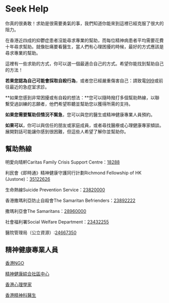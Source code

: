 # Seek Help

你真的很勇敢！求助是很需要勇氣的事，我們知道你能來到這裡已經克服了很大的阻力。

在香港近四成的抑鬱症患者沒能尋求專業的幫助，而每位精神病患者平均需要花費十年尋求幫助。就像肚痛要看醫生，當人們有心理困擾的時候，最好的方式應該是尋求專業的幫助。

這裡有一些求助的方式，你可以選一個最適合自己的方式。希望你能找到幫助自己的方法！

**若果您認為自己可能會採取自殺行為**，或者您已經嚴重傷害自己：請致電[999](tel:999)或前往最近的急症室求診。

**如果您感到非常困擾或有自殺的想法：**您可以隨時撥打多個幫助熱線，以聯繫受過訓練的志願者，他們希望聆聽並幫助您以獲得所需的支持。 

**如果您需要幫助但情況不緊急**，您可以與您的醫生或精神健康專業人員預約。

**如果可以**，你可以與信任的朋友或家庭成員，或者尋找醫療或心理健康專家傾談。 展開對話可能讓你感到很困難，但這些人希望了解你並幫助你。

## 幫助熱線

明愛向晴軒Caritas Family Crisis Support Centre：[18288](tel:18288)

利民會《即時通》精神健康守護同行計劃Richmond Fellowship of HK (Justone)：[35122626](tel:35122626)

生命熱線Suicide Prevention Service：[23820000](tel:23820000)

香港撒瑪利亞防止自殺會The Samaritan Befrienders：[23892222](tel:23892222)

撒瑪利亞會The Samaritans：[28960000](tel:28960000)

社會福利署Social Welfare Department：[23432255](tel:23432255)

醫院管理局（公立資源）:[24667350](tel:24667350)

## 精神健康專業人員

[香港NGO](https://www.mind.org.hk/zh-hant/community-directory/)

[精神健康綜合社區中心](https://www.swd.gov.hk/storage/asset/section/2383/tc/List_of_24_ICCMWs_092022.pdf)

[香港心理學家](https://hkps-dcp.org.hk/images/downloads/CPP%20-%20April%202019.pdf)

[香港精神科醫生](https://www.hkcpsych.org.hk/index.php?option=com_docman&view=docman&Itemid=465&lang=tw)
